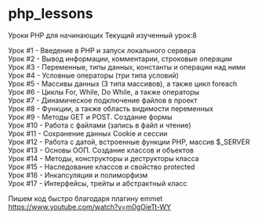 ﻿# php_lessons
Уроки PHP для начинающих
Текущий изученный урок:8 <br />

Урок #1 - Введение в PHP и запуск локального сервера <br />
Урок #2 - Вывод информации, комментарии, строковые операции <br />
Урок #3 - Переменные, типы данных, константы и операции над ними <br />
Урок #4 - Условные операторы (три типа условий) <br />
Урок #5 - Массивы данных (3 типа массивов), а также цикл foreach <br />
Урок #6 - Циклы For, While, Do While, а также операторы <br />
Урок #7 - Динамическое подключение файлов в проект <br />
Урок #8 - Функции, а также область видимости переменных <br />
Урок #9 - Методы GET и POST. Создание формы <br />
Урок #10 - Работа с файлами (запись в файл и чтение) <br />
Урок #11 - Сохранение данных Cookie и сессии <br />
Урок #12 - Работа с датой, встроенные функции PHP, массив $_SERVER <br />
Урок #13 - Основы ООП. Создание классов и объектов <br />
Урок #14 - Методы, конструкторы и деструкторы класса <br />
Урок #15 - Наследование классов и свойство protected <br />
Урок #16 - Инкапсуляция и полиморфизм <br />
Урок #17 - Интерфейсы, трейты и абстрактный класс <br />

Пишем код быстро благодаря плагину emmet <br />
https://www.youtube.com/watch?v=m0gOieTt-WY